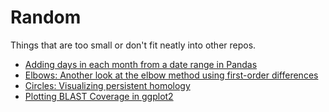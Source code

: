 # Random 

Things that are too small or don't fit neatly into other repos.

* [Adding days in each month from a date range in Pandas](https://nbviewer.jupyter.org/github/pommevilla/random/blob/master/days-in-months-pd.ipynb)
* [Elbows: Another look at the elbow method using first-order differences](https://pommevilla.github.io/random/elbows.html)
* [Circles: Visualizing persistent homology](https://editor.p5js.org/pommevilla/full/Kx3hJmBsJ)
* [Plotting BLAST Coverage in ggplot2](https://pommevilla.github.io/random/ggcoverage.html)

